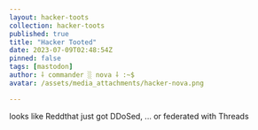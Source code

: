 ```yaml
---
layout: hacker-toots
collection: hacker-toots
published: true
title: "Hacker Tooted"
date: 2023-07-09T02:48:54Z
pinned: false
tags: [mastodon]
author: ⸸ commander ░ nova ⸸ :~$
avatar: /assets/media_attachments/hacker-nova.png

---
```


<p>looks like Reddthat just got DDoSed, ... or federated with Threads</p>


